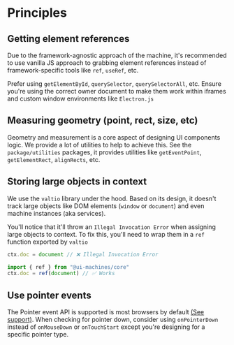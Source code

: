 # Principles

## Getting element references

Due to the framework-agnostic approach of the machine, it's recommended to use vanilla JS approach to grabbing element
references instead of framework-specific tools like `ref`, `useRef`, etc.

Prefer using `getElementById`, `querySelector`, `querySelectorAll`, etc. Ensure you're using the correct owner document
to make them work within iframes and custom window environments like `Electron.js`

## Measuring geometry (point, rect, size, etc)

Geometry and measurement is a core aspect of designing UI components logic. We provide a lot of utilities to help to
achieve this. See the `package/utilities` packages, it provides utilities like `getEventPoint`, `getElementRect`,
`alignRects`, etc.

## Storing large objects in context

We use the `valtio` library under the hood. Based on its design, it doesn't track large objects like DOM elements
(`window` or `document`) and even machine instances (aka services).

You'll notice that it'll throw an `Illegal Invocation Error` when assigning large objects to context. To fix this,
you'll need to wrap them in a `ref` function exported by `valtio`

```jsx
ctx.doc = document // ❌ Illegal Invocation Error

import { ref } from "@ui-machines/core"
ctx.doc = ref(document) // ✅ Works
```

## Use pointer events

The Pointer event API is supported is most browsers by default [(See support)](https://caniuse.com/pointer). When
checking for pointer down, consider using `onPointerDown` instead of `onMouseDown` or `onTouchStart` except you're
designing for a specific pointer type.

